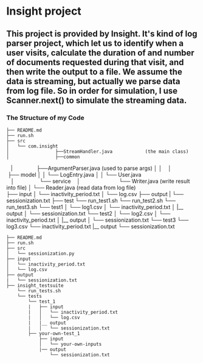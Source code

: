# Insight project
## This project is provided by Insight. It's kind of log parser project, which let us to identify when a user visits, calculate the duration of and number of documents requested during that visit, and then write the output to a file. We assume the data is streaming, but actually we parse data from log file. So in order for simulation, I use Scanner.next() to simulate the streaming data. 

### The Structure of my Code

    ├── README.md 
    ├── run.sh
    ├── src
    │   └── com.insight
    │                 ├──StreamHandler.java            (the main class)
    │                 ├──common
    |                 ├──ArgumentParser.java  (used to parse  args)
    │                 │
    │                 ├── model
    │                 │       └── LogEntry.java
    │                 │       └── User.java      
    │                 └── service
    │                           └── Writer.java   (write result into file)
    │                           └── Reader.java   (read data from log file)     
    ├── input
    │   └── inactivity_period.txt
    │   └── log.csv
    ├── output
    |   └── sessionization.txt
    ├── test
        └── run_test1.sh
        └── run_test2.sh
        └── run_test3.sh
        └── test1
        │    └── log1.csv
        │    └── inactivity_period.txt
        │    |__ output
        │             └── sessionization.txt
        └── test2
        │    └── log2.csv
        │    └── inactivity_period.txt
        │    |__ output
        │             └── sessionization.txt
        └── test3
            └── log3.csv
            └── inactivity_period.txt
            |__ output
                     └── sessionization.txt                    


    ├── README.md 
    ├── run.sh
    ├── src
    │   └── sessionization.py
    ├── input
    │   └── inactivity_period.txt
    │   └── log.csv
    ├── output
    |   └── sessionization.txt
    ├── insight_testsuite
        └── run_tests.sh
        └── tests
            └── test_1
            |   ├── input
            |   │   └── inactivity_period.txt
            |   │   └── log.csv
            |   |__ output
            |   │   └── sessionization.txt
            ├── your-own-test_1
                ├── input
                │   └── your-own-inputs
                |── output
                    └── sessionization.txt
